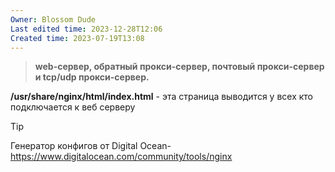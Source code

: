 ```yaml
---
Owner: Blossom Dude
Last edited time: 2023-12-28T12:06
Created time: 2023-07-19T13:08
---
```

>**web-сервер, обратный прокси-сервер, почтовый прокси-сервер и tcp/udp прокси-сервер.**

**/usr/share/nginx/html/index.html** - эта страница выводится у всех кто подключается к веб серверу
  

> [!Tip]  
> Генератор конфигов от Digital Ocean- https://www.digitalocean.com/community/tools/nginx
